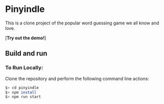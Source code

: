 # Pinyindle

This is a clone project of the popular word guessing game we all know and love.

[**Try out the demo!**]

## Build and run

### To Run Locally:

Clone the repository and perform the following command line actions:

```bash
$> cd pinyindle
$> npm install
$> npm run start
```
